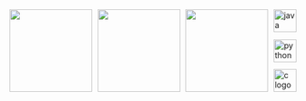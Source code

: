 <div style="display: flex; justify-content: space-between; width: 100%;">
  <img height=145px align="left" src="https://github-readme-stats.vercel.app/api?username=loregbrw&show_icons=true&theme=onedark&hide_border=true" />
  <img height=145px align="left" src="https://github-readme-stats.vercel.app/api/top-langs/?username=loregbrw&layout=compact&theme=gruvbox_light&hide_border=true" />
  <img height=145px align="left" src="https://i.imgur.com/lQ2QBPi.png" />
  <div style="display: flex; flex-direction: column; justify-content: space-between; height: 145px; width: fit-content;">
    <img src="https://go-skill-icons.vercel.app/api/icons?i=java&theme=light" width="40px" alt="java logo"  />
    <img src="https://go-skill-icons.vercel.app/api/icons?i=ts" width="40px" alt="python logo"  />
    <img src="https://go-skill-icons.vercel.app/api/icons?i=cs" width="40px" alt="c logo"  />
  </div>
</div>
